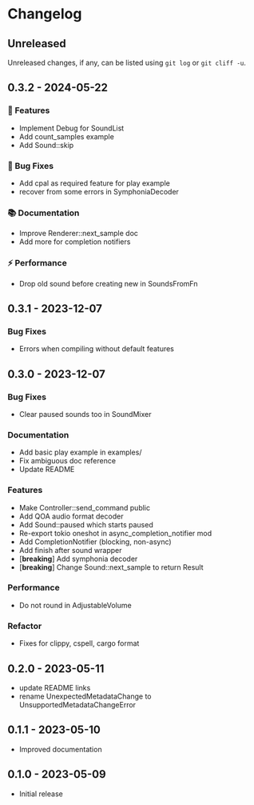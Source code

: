# Changelog

## Unreleased

Unreleased changes, if any, can be listed using `git log` or `git cliff -u`.

## 0.3.2 - 2024-05-22

### 🚀 Features

- Implement Debug for SoundList
- Add count_samples example
- Add Sound::skip

### 🐛 Bug Fixes

- Add cpal as required feature for play example
- recover from some errors in SymphoniaDecoder

### 📚 Documentation

- Improve Renderer::next_sample doc
- Add more for completion notifiers

### ⚡ Performance

- Drop old sound before creating new in SoundsFromFn


## 0.3.1 - 2023-12-07

### Bug Fixes

- Errors when compiling without default features


## 0.3.0 - 2023-12-07

### Bug Fixes

- Clear paused sounds too in SoundMixer

### Documentation

- Add basic play example in examples/
- Fix ambiguous doc reference
- Update README

### Features

- Make Controller::send_command public
- Add QOA audio format decoder
- Add Sound::paused which starts paused
- Re-export tokio oneshot in async_completion_notifier mod
- Add CompletionNotifier (blocking, non-async)
- Add finish after sound wrapper
- [**breaking**] Add symphonia decoder
- [**breaking**] Change Sound::next_sample to return Result

### Performance

- Do not round in AdjustableVolume

### Refactor

- Fixes for clippy, cspell, cargo format


## 0.2.0 - 2023-05-11

- update README links
- rename UnexpectedMetadataChange to UnsupportedMetadataChangeError


## 0.1.1 - 2023-05-10

- Improved documentation


## 0.1.0 - 2023-05-09

- Initial release
